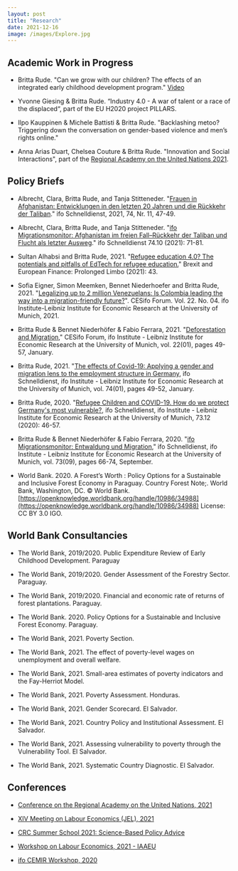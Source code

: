 ```yaml
---
layout: post
title: "Research"
date: 2021-12-16
image: /images/Explore.jpg
---
```


## Academic Work in Progress 

- Britta Rude. "Can we grow with our children? The effects of an integrated early childhood development program." [Video](https://www.youtube.com/watch?v=SXlIEZ14MZk)

- Yvonne Giesing & Britta Rude. “Industry 4.0 - A war of talent or a race of the displaced“, part of the EU H2020 project PILLARS.

- Ilpo Kauppinen & Michele Battisti & Britta Rude. "Backlashing metoo? Triggering down the conversation on gender-based violence and men’s rights online."

- Anna Arias Duart, Chelsea Couture & Britta Rude. "Innovation and Social Interactions", part of the [Regional Academy on the United Nations 2021](http://www.ra-un.org/). 


## Policy Briefs

- Albrecht, Clara, Britta Rude, and Tanja Stitteneder. "[Frauen in Afghanistan: Entwicklungen in den letzten 20 Jahren und die Rückkehr der Taliban](https://www.ifo.de/publikationen/2021/aufsatz-zeitschrift/frauen-afghanistan-entwicklungen-den-letzten-20-jahren-und)." ifo Schnelldienst, 2021, 74, Nr. 11, 47-49.

- Albrecht, Clara, Britta Rude, and Tanja Stitteneder. "[ifo Migrationsmonitor: Afghanistan im freien Fall–Rückkehr der Taliban und Flucht als letzter Ausweg](https://www.ifo.de/publikationen/2021/aufsatz-zeitschrift/ifo-migrationsmonitor-afghanistan-im-freien-fall-rueckkehr)." ifo Schnelldienst 74.10 (2021): 71-81.

- Sultan Alhabsi and Britta Rude, 2021. "[Refugee education 4.0? The potentials and pitfalls of EdTech for refugee education.](https://www.cesifo.org/DocDL/CESifo-Forum-2021-5-alhabsi-rude-edtech-refugee-september.pdf)" Brexit and European Finance: Prolonged Limbo (2021): 43.  

- Sofia Eigner, Simon Meemken, Bennet Niederhoefer and Britta Rude, 2021. "[Legalizing up to 2 million Venezuelans: Is Colombia leading the way into a migration-friendly future?](https://www.cesifo.org/de/publikationen/2021/aufsatz-zeitschrift/legalizing-2-million-venezuelans-colombia-leading-way-more)". CESifo Forum. Vol. 22. No. 04. ifo Institute-Leibniz Institute for Economic Research at the University of Munich, 2021. 

- Britta Rude & Bennet Niederhöfer & Fabio Ferrara, 2021. "[Deforestation and Migration](https://ideas.repec.org/a/ces/ifofor/v22y2021i01p49-57.html)," CESifo Forum, ifo Institute - Leibniz Institute for Economic Research at the University of Munich, vol. 22(01), pages 49-57, January.

- Britta Rude, 2021. "[The effects of Covid-19: Applying a gender and migration lens to the employment structure in Germany](https://ideas.repec.org/a/ces/ifosdt/v74y2021i01p49-52.html), ifo Schnelldienst, ifo Institute - Leibniz Institute for Economic Research at the University of Munich, vol. 74(01), pages 49-52, January.

- Britta Rude, 2020. "[Refugee Children and COVID-19. How do we protect Germany's most vulnerable?](https://www.ifo.de/publikationen/2020/aufsatz-zeitschrift/gefluechtete-kinder-und-covid-19-corona-als-brennglas), ifo Schnelldienst, ifo Institute - Leibniz Institute for Economic Research at the University of Munich, 73.12 (2020): 46-57.

- Britta Rude & Bennet Niederhöfer & Fabio Ferrara, 2020. "[ifo Migrationsmonitor: Entwaldung und Migration](https://ideas.repec.org/a/ces/ifosdt/v73y2020i09p66-74.html)," ifo Schnelldienst, ifo Institute - Leibniz Institute for Economic Research at the University of Munich, vol. 73(09), pages 66-74, September.

- World Bank. 2020. A Forest’s Worth : Policy Options for a Sustainable and Inclusive Forest Economy in Paraguay. Country Forest Note;. World Bank, Washington, DC. © World Bank. [https://openknowledge.worldbank.org/handle/10986/34988](https://openknowledge.worldbank.org/handle/10986/34988) License: CC BY 3.0 IGO.

## World Bank Consultancies

- The World Bank, 2019/2020. Public Expenditure Review of Early Childhood Development. Paraguay 

- The World Bank, 2019/2020. Gender Assessment of the Forestry Sector. Paraguay. 

- The World Bank, 2019/2020. Financial and economic rate of returns of forest plantations. Paraguay.

- The World Bank. 2020. Policy Options for a Sustainable and Inclusive Forest Economy. Paraguay. 

- The World Bank, 2021. Poverty Section. 

- The World Bank, 2021. The effect of poverty-level wages on unemployment and overall welfare. 

- The World Bank, 2021. Small-area estimates of poverty indicators and the Fay-Herriot Model.

- The World Bank, 2021. Poverty Assessment. Honduras. 

- The World Bank, 2021. Gender Scorecard. El Salvador. 

- The World Bank, 2021. Country Policy and Institutional Assessment. El Salvador. 

- The World Bank, 2021. Assessing vulnerability to poverty through the Vulnerability Tool. El Salvador. 

- The World Bank, 2021. Systematic Country Diagnostic. El Salvador. 



## Conferences

- [Conference on the Regional Academy on the United Nations, 2021](http://www.ra-un.org/)

- [XIV Meeting on Labour Economics (JEL), 2021](https://editorialexpress.com/conference/JEL2021/program/JEL2021.html#15)

- [CRC Summer School 2021: Science-Based Policy Advice](https://berlin-econ.de/event/crc-summer-school-2021-science-based-policy-advice)

- [Workshop on Labour Economics, 2021 - IAAEU](https://www.iaaeg.de/en/economic-team/events/archive/27-oekonomische-abteilung/veranstaltungen/624-workshop-on-labour-economics-2021-english#home)

- [ifo CEMIR Workshop, 2020](https://www.ifo.de/en/event/ifo-cemir-seminars) 

 
